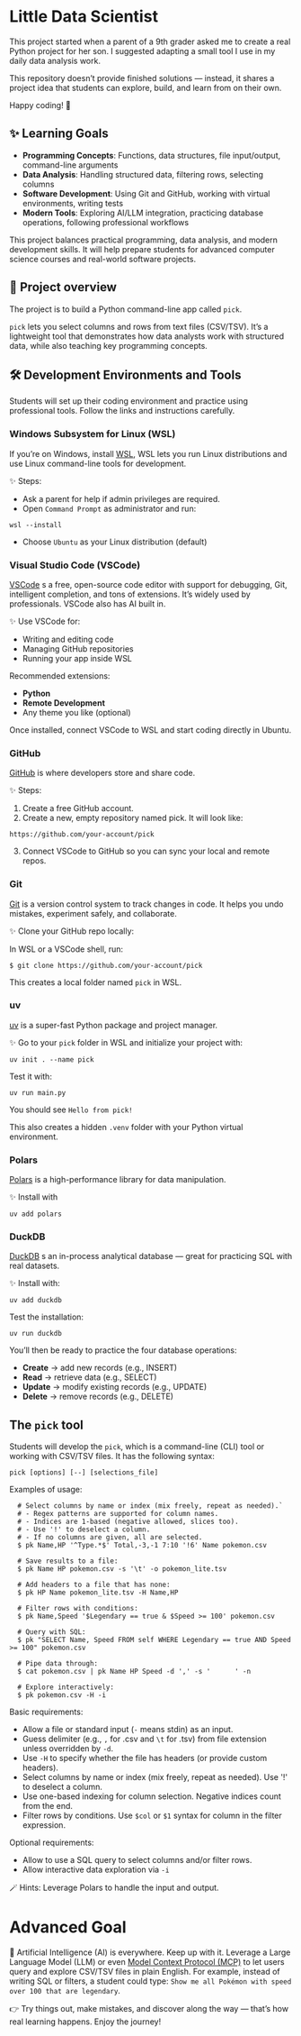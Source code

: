 # Little Data Scientist
This project started when a parent of a 9th grader asked me to create a real Python project for her son. I suggested adapting a small tool I use in my daily data analysis work.

This repository doesn’t provide finished solutions — instead, it shares a project idea that students can explore, build, and learn from on their own.

Happy coding! 🚀


## ✨ Learning Goals
- **Programming Concepts**: Functions, data structures, file input/output, command-line arguments
- **Data Analysis**: Handling structured data, filtering rows, selecting columns
- **Software Development**: Using Git and GitHub, working with virtual environments, writing tests
- **Modern Tools**: Exploring AI/LLM integration, practicing database operations, following professional workflows

This project balances practical programming, data analysis, and modern development skills. It will help prepare students for advanced computer science courses and real-world software projects.


## 📖 Project overview
The project is to build a Python command-line app called `pick`.

`pick` lets you select columns and rows from text files (CSV/TSV). It’s a lightweight tool that demonstrates how data analysts work with structured data, while also teaching key programming concepts.


## 🛠 Development Environments and Tools
Students will set up their coding environment and practice using professional tools. Follow the links and instructions carefully.


### Windows Subsystem for Linux (WSL)
If you’re on Windows, install [WSL](https://learn.microsoft.com/en-us/windows/wsl/about), WSL lets you run Linux distributions and use Linux command-line tools for development.

✨ Steps:
- Ask a parent for help if admin privileges are required.
- Open `Command Prompt` as administrator and run:
```
wsl --install
```
- Choose `Ubuntu` as your Linux distribution (default)
  

### Visual Studio Code (VSCode)
[VSCode](https://code.visualstudio.com/) s a free, open-source code editor with support for debugging, Git, intelligent completion, and tons of extensions. It’s widely used by professionals. VSCode also has AI built in.

✨ Use VSCode for:
- Writing and editing code
- Managing GitHub repositories
- Running your app inside WSL

Recommended extensions:
- **Python**
- **Remote Development**
- Any theme you like (optional)

Once installed, connect VSCode to WSL and start coding directly in Ubuntu.


### GitHub
[GitHub](https://github.com/) is where developers store and share code.

✨ Steps:
1. Create a free GitHub account.
2. Create a new, empty repository named pick. It will look like:
```
https://github.com/your-account/pick
```
3. Connect VSCode to GitHub so you can sync your local and remote repos.


### Git
[Git](https://git-scm.com/) is a version control system to track changes in code. It helps you undo mistakes, experiment safely, and collaborate.

✨ Clone your GitHub repo locally:

In WSL or a VSCode shell, run:
```
$ git clone https://github.com/your-account/pick
```

This creates a local folder named `pick` in WSL.


### uv
[uv](https://docs.astral.sh/uv/) is a super-fast Python package and project manager.

✨ Go to your `pick` folder in WSL and initialize your project with:
```
uv init . --name pick
```

Test it with:
```
uv run main.py
```

You should see `Hello from pick!`

This also creates a hidden `.venv` folder with your Python virtual environment.

### Polars
[Polars](https://pola.rs/) is a high-performance library for data manipulation.

✨ Install with
```
uv add polars
```

### DuckDB
[DuckDB](https://duckdb.org/) s an in-process analytical database — great for practicing SQL with real datasets.

✨ Install with:
```
uv add duckdb
```

Test the installation:
```
uv run duckdb
```

You’ll then be ready to practice the four database operations:
- **Create** → add new records (e.g., INSERT)
- **Read** → retrieve data (e.g., SELECT)
- **Update** → modify existing records (e.g., UPDATE)
- **Delete** → remove records (e.g., DELETE)


## The `pick` tool
Students will develop the `pick`, which is a command-line (CLI) tool or working with CSV/TSV files. It has the following syntax:
```
pick [options] [--] [selections_file]
```

Examples of usage:
```
  # Select columns by name or index (mix freely, repeat as needed).`
  # - Regex patterns are supported for column names.
  # - Indices are 1-based (negative allowed, slices too).
  # - Use '!' to deselect a column.
  # - If no columns are given, all are selected.
  $ pk Name,HP '^Type.*$' Total,-3,-1 7:10 '!6' Name pokemon.csv

  # Save results to a file:
  $ pk Name HP pokemon.csv -s '\t' -o pokemon_lite.tsv

  # Add headers to a file that has none:
  $ pk HP Name pokemon_lite.tsv -H Name,HP

  # Filter rows with conditions:
  $ pk Name,Speed '$Legendary == true & $Speed >= 100' pokemon.csv

  # Query with SQL:
  $ pk "SELECT Name, Speed FROM self WHERE Legendary == true AND Speed >= 100" pokemon.csv

  # Pipe data through:
  $ cat pokemon.csv | pk Name HP Speed -d ',' -s '      ' -n

  # Explore interactively:
  $ pk pokemon.csv -H -i
```

Basic requirements:
- Allow a file or standard input (`-` means stdin) as an input.
- Guess delimiter (e.g., `,` for .csv and `\t` for .tsv) from file extension unless overridden by `-d`.
- Use `-H` to specify whether the file has headers (or provide custom headers).
- Select columns by name or index (mix freely, repeat as needed). Use '!' to deselect a column.
- Use one-based indexing for column selection. Negative indices count from the end.
- Filter rows by conditions. Use `$col` or `$1` syntax for column in the filter expression.

Optional requirements:
- Allow to use a SQL query to select columns and/or filter rows.
- Allow interactive data exploration via `-i`

🪄 Hints: Leverage Polars to handle the input and output.


# Advanced Goal
🤖 Artificial Intelligence (AI) is everywhere. Keep up with it. Leverage a Large Language Model (LLM) or even [Model Context Protocol (MCP)](https://modelcontextprotocol.io/docs/getting-started/intro) to let users query and explore CSV/TSV files in plain English. For example, instead of writing SQL or filters, a student could type: `Show me all Pokémon with speed over 100 that are legendary`.

👉 Try things out, make mistakes, and discover along the way — that’s how real learning happens. Enjoy the journey!
